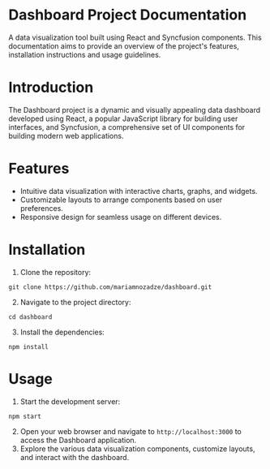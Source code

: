 # Dashboard Project Documentation

 A data visualization tool built using React and Syncfusion components. This documentation aims to provide an overview of the project's features, installation instructions and usage guidelines.

# Introduction
The Dashboard project is a dynamic and visually appealing data dashboard developed using React, a popular JavaScript library for building user interfaces, and Syncfusion, a comprehensive set of UI components for building modern web applications.

# Features
* Intuitive data visualization with interactive charts, graphs, and widgets.
* Customizable layouts to arrange components based on user preferences.
* Responsive design for seamless usage on different devices.


# Installation
1. Clone the repository:
```
git clone https://github.com/mariamnozadze/dashboard.git
```
2. Navigate to the project directory:
```
cd dashboard
```
3. Install the dependencies:
```
npm install
```

# Usage
1. Start the development server:
```
npm start
```
2. Open your web browser and navigate to `http://localhost:3000` to access the Dashboard application.
3. Explore the various data visualization components, customize layouts, and interact with the dashboard.
   
